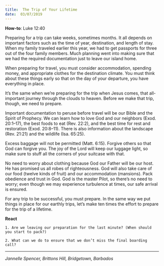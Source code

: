 ```yaml
---
title:  The Trip of Your Lifetime
date:  03/07/2019
---
```


**How-to**: Luke 12:40

Preparing for a trip can take weeks, sometimes months. It all depends on important factors such as the time of year, destination, and length of stay. When my family traveled earlier this year, we had to get passports for three out of the four family members. Much planning went into making sure that we had the required documentation just to leave our island home.

When preparing for travel, you must consider accommodation, spending money, and appropriate clothes for the destination climate. You must think about these things early so that on the day of your departure, you have everything in place.

It’s the same when we’re preparing for the trip when Jesus comes, that all-important journey through the clouds to heaven. Before we make that trip, though, we need to prepare.

Important documentation to peruse before travel will be our Bible and the Spirit of Prophecy. We can learn how to love God and our neighbors (Exod. 20:1–17), the best foods to eat (Rev. 22:2), and the best time for rest and restoration (Exod. 20:8–11). There is also information about the landscape (Rev. 21:21) and the wildlife (Isa. 65:25).

Excess baggage will not be permitted (Matt. 6:15). Forgive others so that God can forgive you. The joy of the Lord will keep our luggage light, so make sure to stuff all the corners of your suitcase with that.

No need to worry about clothing because God our Father will be our host. He has promised us all robes of righteousness. God will also take care of our food (twelve kinds of fruit) and our accommodation (mansions). Pack obedience and trust in God. God is the master Pilot, so there’s no need to worry; even though we may experience turbulence at times, our safe arrival is ensured.

For any trip to be successful, you must prepare. In the same way we put things in place for our earthly trips, let’s make ten times the effort to prepare for the trip of a lifetime.

**React**

`1. Are we leaving our preparation for the last minute? (When should you start to pack?)`

`2. What can we do to ensure that we don’t miss the final boarding call?`

---

_Jannelle Spencer, Brittons Hill, Bridgetown, Barbados_